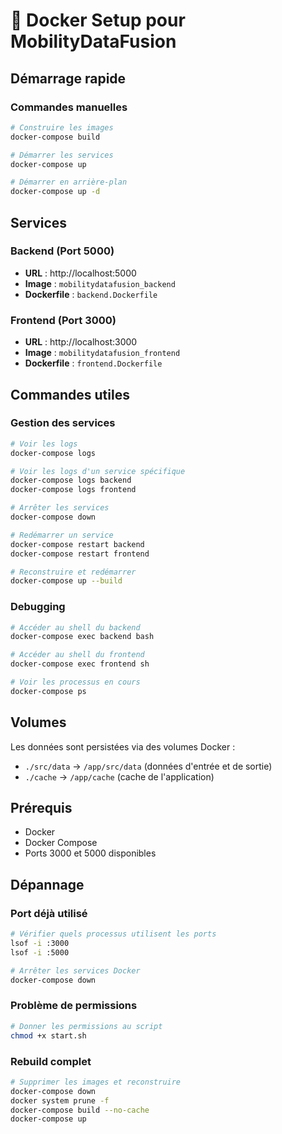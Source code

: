 # 🐳 Docker Setup pour MobilityDataFusion

## Démarrage rapide

### Commandes manuelles
```bash
# Construire les images
docker-compose build

# Démarrer les services
docker-compose up

# Démarrer en arrière-plan
docker-compose up -d
```

## Services

### Backend (Port 5000)
- **URL** : http://localhost:5000
- **Image** : `mobilitydatafusion_backend`
- **Dockerfile** : `backend.Dockerfile`

### Frontend (Port 3000)
- **URL** : http://localhost:3000
- **Image** : `mobilitydatafusion_frontend`
- **Dockerfile** : `frontend.Dockerfile`

## Commandes utiles

### Gestion des services
```bash
# Voir les logs
docker-compose logs

# Voir les logs d'un service spécifique
docker-compose logs backend
docker-compose logs frontend

# Arrêter les services
docker-compose down

# Redémarrer un service
docker-compose restart backend
docker-compose restart frontend

# Reconstruire et redémarrer
docker-compose up --build
```

### Debugging
```bash
# Accéder au shell du backend
docker-compose exec backend bash

# Accéder au shell du frontend
docker-compose exec frontend sh

# Voir les processus en cours
docker-compose ps
```

## Volumes

Les données sont persistées via des volumes Docker :
- `./src/data` → `/app/src/data` (données d'entrée et de sortie)
- `./cache` → `/app/cache` (cache de l'application)

## Prérequis

- Docker
- Docker Compose
- Ports 3000 et 5000 disponibles

## Dépannage

### Port déjà utilisé
```bash
# Vérifier quels processus utilisent les ports
lsof -i :3000
lsof -i :5000

# Arrêter les services Docker
docker-compose down
```

### Problème de permissions
```bash
# Donner les permissions au script
chmod +x start.sh
```

### Rebuild complet
```bash
# Supprimer les images et reconstruire
docker-compose down
docker system prune -f
docker-compose build --no-cache
docker-compose up
```
